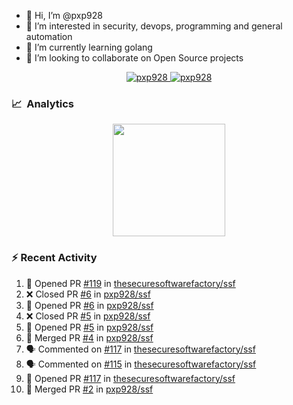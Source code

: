 - 👋  Hi, I’m @pxp928
- 👀  I’m interested in security, devops, programming and general automation
- 🌱  I’m currently learning golang
- 💞️  I’m looking to collaborate on Open Source projects

<p align="center">
  <a href="https://linkedin.com/in/pxp928" target="blank">
    <img src="https://img.shields.io/badge/linkedin-%230077B5.svg?&style=for-the-badge&logo=linkedin&logoColor=white" alt="pxp928" />
  </a>
  <a href="https://twitter.com/pxp928" target="blank">
    <img src="https://img.shields.io/badge/Twitter-1DA1F2?style=for-the-badge&logo=twitter&logoColor=white" alt="pxp928" />
  </a>
</p>

### 📈 &nbsp;Analytics

<p align="center">
  <a href="https://github.com/pxp928">
    <img height="180em" src="https://github-readme-stats-eight-theta.vercel.app/api?username=pxp928&show_icons=true&theme=radical&include_all_commits=true&count_private=true&line_height=26"/>
    <!---
    <img height="180em" src="https://github-readme-stats-eight-theta.vercel.app/api/top-langs/?username=pxp928&layout=compact&theme=radical&line_height=26"/>
    --->
  </a>
</p>

### :zap: Recent Activity

<!--START_SECTION:activity-->
1. 💪 Opened PR [#119](https://github.com/thesecuresoftwarefactory/ssf/pull/119) in [thesecuresoftwarefactory/ssf](https://github.com/thesecuresoftwarefactory/ssf)
2. ❌ Closed PR [#6](https://github.com/pxp928/ssf/pull/6) in [pxp928/ssf](https://github.com/pxp928/ssf)
3. 💪 Opened PR [#6](https://github.com/pxp928/ssf/pull/6) in [pxp928/ssf](https://github.com/pxp928/ssf)
4. ❌ Closed PR [#5](https://github.com/pxp928/ssf/pull/5) in [pxp928/ssf](https://github.com/pxp928/ssf)
5. 💪 Opened PR [#5](https://github.com/pxp928/ssf/pull/5) in [pxp928/ssf](https://github.com/pxp928/ssf)
6. 🎉 Merged PR [#4](https://github.com/pxp928/ssf/pull/4) in [pxp928/ssf](https://github.com/pxp928/ssf)
7. 🗣 Commented on [#117](https://github.com/thesecuresoftwarefactory/ssf/issues/117) in [thesecuresoftwarefactory/ssf](https://github.com/thesecuresoftwarefactory/ssf)
8. 🗣 Commented on [#115](https://github.com/thesecuresoftwarefactory/ssf/issues/115) in [thesecuresoftwarefactory/ssf](https://github.com/thesecuresoftwarefactory/ssf)
9. 💪 Opened PR [#117](https://github.com/thesecuresoftwarefactory/ssf/pull/117) in [thesecuresoftwarefactory/ssf](https://github.com/thesecuresoftwarefactory/ssf)
10. 🎉 Merged PR [#2](https://github.com/pxp928/ssf/pull/2) in [pxp928/ssf](https://github.com/pxp928/ssf)
<!--END_SECTION:activity-->

<!---
pxp928/pxp928 is a ✨ special ✨ repository because its `README.md` (this file) appears on your GitHub profile.
You can click the Preview link to take a look at your changes.
--->
